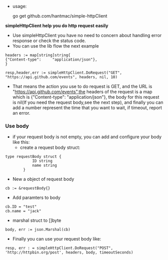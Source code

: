 * usage:

    go get github.com/hantmac/simple-httpClient

**simpleHttpClient help you do http request easily**
- Use simpleHttpClient you have no need to concern about handling error response or check the status code.
- You can use the lib flow the next example

```
headers := map[string]string{
{"Content-type":     "application/json"},
}

resp,header,err := simpleHttpClient.DoRequest("GET", "https://api.github.com/events", headers, nil, 10)

```
- That means the action you use to do request is GET, and the URL is "https://api.github.com/events",the headers of the request is a map which is {"Content-type": "application/json"}, the body for this request is nil(If you need the request body,see the next step), and finally you can add a number represent the time that you want to wait, if timeout, report an error.
### Use body
- if your request body is not empty, you can add and configure your body like this:
    - create a request body struct:
``` 
type requestBody struct {
            ID string
            name string
        }
```
-  New a object of request body
```
cb := &requestBody{}
```

- Add paramters to body

```
cb.ID = "test"
cb.name = "jack"
```

- marshal struct to []byte

```
body, err := json.Marshal(cb)
  ```

- Finally you can use your request body like:

```
resp, err : = simpleHttpClient.DoRequest("POST", 'http://httpbin.org/post', headers, body, timeoutSeconds)

```
